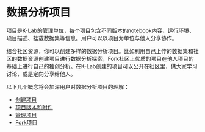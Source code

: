 # 数据分析项目

项目是K-Lab的管理单位，每个项目包含不同版本的notebook内容、运行环境、项目描述、挂载数据集等信息。用户可以以项目为单位与他人分享协作。

结合社区资源，你可以创建多样的数据分析项目。比如利用自己上传的数据集和社区的数据资源创建项目进行数据分析探索，Fork社区上优质的项目在他人项目的基础上进行自己的独创分析。在K-Lab创建的项目可以公开在社区里，供大家学习讨论，或是定向分享给他人。

以下几个概念将会加深用户对数据分析项目的理解：
* [创建项目](./create_lab.md)
* [项目版本和附件](./version.md)
* [管理项目](./manage_lab.md)
* [Fork项目](./fork_lab.md)

